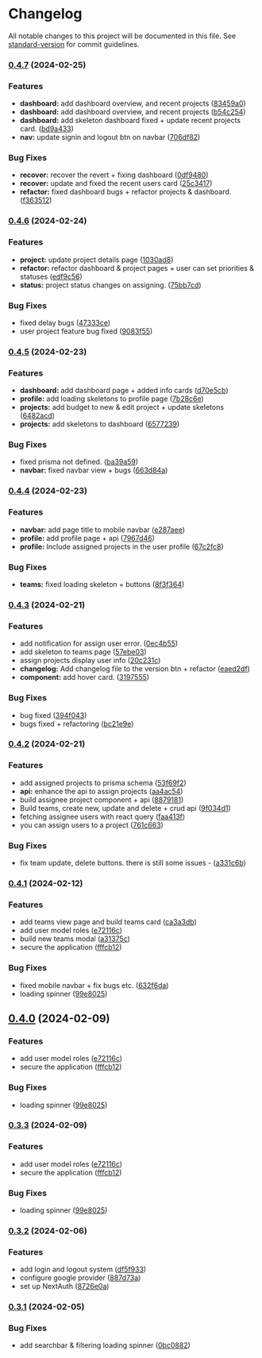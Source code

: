 # Changelog

All notable changes to this project will be documented in this file. See [standard-version](https://github.com/conventional-changelog/standard-version) for commit guidelines.

### [0.4.7](https://github.com/dragon-devs/project-manager/compare/v0.4.6...v0.4.7) (2024-02-25)


### Features

* **dashboard:** add dashboard overview, and recent projects ([83459a0](https://github.com/dragon-devs/project-manager/commit/83459a08289e11ca0370ac24b5d4dcf038e9932c))
* **dashboard:** add dashboard overview, and recent projects ([b54c254](https://github.com/dragon-devs/project-manager/commit/b54c2541f22de5b7db5c7203140fa4cdcf7aec78))
* **dashboard:** add skeleton dashboard fixed + update recent projects card. ([bd9a433](https://github.com/dragon-devs/project-manager/commit/bd9a43357c1d2b59a4d93c7dc56f334399ab9901))
* **nav:** update signin and logout btn on navbar ([706df82](https://github.com/dragon-devs/project-manager/commit/706df8205337ea056e7713664b80fd62bc8e5e50))


### Bug Fixes

* **recover:** recover the revert + fixing dashboard ([0df9480](https://github.com/dragon-devs/project-manager/commit/0df94803de8708dfd6329970e848fe43dddf3a66))
* **recover:** update and fixed the recent users card ([25c3417](https://github.com/dragon-devs/project-manager/commit/25c3417f776766c7b12f09607b556ba691095366))
* **refactor:** fixed dashboard bugs + refactor projects & dashboard. ([f363512](https://github.com/dragon-devs/project-manager/commit/f363512c562872adc7513c6d32350843c8b39789))

### [0.4.6](https://github.com/dragon-devs/project-manager/compare/v0.4.5...v0.4.6) (2024-02-24)


### Features

* **project:** update project details page ([1030ad8](https://github.com/dragon-devs/project-manager/commit/1030ad827c3c43a551fdc9ad7a78fa19e7d6b226))
* **refactor:** refactor dashboard & project pages + user can set priorities & statuses ([edf9c56](https://github.com/dragon-devs/project-manager/commit/edf9c5688c0f691441e4b708db89ff6d001f626a))
* **status:** project status changes on assigning. ([75bb7cd](https://github.com/dragon-devs/project-manager/commit/75bb7cd7ca02e0393409b3a0f3c649b864ad8607))


### Bug Fixes

* fixed delay bugs ([47333ce](https://github.com/dragon-devs/project-manager/commit/47333ce15b7ee0eb0c82ae4ff89e3c9b0e3e05c7))
* user project feature bug fixed ([9083f55](https://github.com/dragon-devs/project-manager/commit/9083f556e52bce8a1f835db8b60c1a5ea98c4464))

### [0.4.5](https://github.com/dragon-devs/project-manager/compare/v0.4.4...v0.4.5) (2024-02-23)


### Features

* **dashboard:** add dashboard page + added info cards ([d70e5cb](https://github.com/dragon-devs/project-manager/commit/d70e5cb11aa4413bcba91d4d1790ef436c65b4b5))
* **profile:** add loading skeletons to profile page ([7b28c6e](https://github.com/dragon-devs/project-manager/commit/7b28c6ea85dc570eee669875008c09185b9e3f5a))
* **projects:** add budget to new & edit project + update skeletons ([6482acd](https://github.com/dragon-devs/project-manager/commit/6482acd0120ed1b287db011320301f687f461697))
* **projects:** add skeletons to dashboard ([6577239](https://github.com/dragon-devs/project-manager/commit/6577239bf9c2c20f4d3aa885975ec5bdee9ea725))


### Bug Fixes

* fixed prisma not defined. ([ba39a59](https://github.com/dragon-devs/project-manager/commit/ba39a59d84df48d524c83a443c6043cb9b98be46))
* **navbar:** fixed navbar view + bugs ([663d84a](https://github.com/dragon-devs/project-manager/commit/663d84a45f432732c7f5458f815204f1c2b8679e))

### [0.4.4](https://github.com/dragon-devs/project-manager/compare/v0.4.3...v0.4.4) (2024-02-23)


### Features

* **navbar:** add page title to mobile navbar ([e287aee](https://github.com/dragon-devs/project-manager/commit/e287aeef8d8e84bf5b85b60919b601fba9dc70b9))
* **profile:** add profile page + api ([7967d46](https://github.com/dragon-devs/project-manager/commit/7967d465c8ba17a3132fcd10fd6df2115a7893d2))
* **profile:** Include assigned projects in the user profile ([67c2fc8](https://github.com/dragon-devs/project-manager/commit/67c2fc868073b156b2ce1f0ab73206b65bd1c78c))


### Bug Fixes

* **teams:** fixed loading skeleton + buttons ([8f3f364](https://github.com/dragon-devs/project-manager/commit/8f3f364b044dc8f9ff99fa8dd4bd1dcd0f1e666d))

### [0.4.3](https://github.com/dragon-devs/project-manager/compare/v0.4.2...v0.4.3) (2024-02-21)


### Features

* add notification for assign user error. ([0ec4b55](https://github.com/dragon-devs/project-manager/commit/0ec4b558306dbcd4554b4db546b7cdf0bc999983))
* add skeleton to teams page ([57ebe03](https://github.com/dragon-devs/project-manager/commit/57ebe03e9ac5dd0127c61069b6db7d3fddece73b))
* assign projects display user info ([20c231c](https://github.com/dragon-devs/project-manager/commit/20c231ce53ba62091d9349356e58a5311a6d1745))
* **changelog:** Add changelog file to the version btn + refactor ([eaed2df](https://github.com/dragon-devs/project-manager/commit/eaed2df61fbc0c3e00a0f02e79401d47ae45b0e0))
* **component:** add hover card. ([3197555](https://github.com/dragon-devs/project-manager/commit/3197555ff1f05212a5c6d007f3077750550b5329))


### Bug Fixes

*  bug fixed ([394f043](https://github.com/dragon-devs/project-manager/commit/394f043d8d586a7d25a2b74f41956d144995c2e6))
* bugs fixed + refactoring ([bc21e9e](https://github.com/dragon-devs/project-manager/commit/bc21e9e8b416180166a947dd9103c5098f445184))

### [0.4.2](https://github.com/dragon-devs/project-manager/compare/v0.4.1...v0.4.2) (2024-02-21)


### Features

* add assigned projects to prisma schema ([53f69f2](https://github.com/dragon-devs/project-manager/commit/53f69f28bf4543c45c496e581718b0ffb7e1114a))
* **api:** enhance the api to assign projects ([aa4ac54](https://github.com/dragon-devs/project-manager/commit/aa4ac54fdfdc096954fcce94ffc8bd45631e1151))
* build assignee project component + api ([8879181](https://github.com/dragon-devs/project-manager/commit/8879181c427f85b40293d8d2304aa034f3ee96dc))
* Build teams, create new, update and delete + crud api ([9f034d1](https://github.com/dragon-devs/project-manager/commit/9f034d17f6ddc8ac50d2b7ea8221871f9b40f4b5))
* fetching assignee users with react query ([faa413f](https://github.com/dragon-devs/project-manager/commit/faa413f5bc3fabff2a7caa2a4f0b46cd45cd3fd8))
* you can assign users to a project ([761c663](https://github.com/dragon-devs/project-manager/commit/761c6637c3e4b24f88236377d042b3951a5b28e9))


### Bug Fixes

* fix team update, delete buttons. there is still some issues - ([a331c6b](https://github.com/dragon-devs/project-manager/commit/a331c6beb24625c01875ba9ebe41c504c23735fc))

### [0.4.1](https://github.com/dragon-devs/project-manager/compare/v0.3.2...v0.4.1) (2024-02-12)


### Features

* add teams view page and build teams card ([ca3a3db](https://github.com/dragon-devs/project-manager/commit/ca3a3db50f180ab3258abf81f9fffeaf227bf180))
* add user model roles ([e72116c](https://github.com/dragon-devs/project-manager/commit/e72116c87d95ab5a7401c5a3e1787564d95ac614))
* build new teams modal ([a31375c](https://github.com/dragon-devs/project-manager/commit/a31375c54c3e247151db07e4a9a3bc58f3abd3f6))
* secure the application ([fffcb12](https://github.com/dragon-devs/project-manager/commit/fffcb128cb38f10dc9ffdbe6a65a339b3492200f))


### Bug Fixes

* fixed mobile navbar + fix bugs etc. ([632f6da](https://github.com/dragon-devs/project-manager/commit/632f6dac44b383bc0675ef1bbbdb8b886aa86bd7))
* loading spinner ([99e8025](https://github.com/dragon-devs/project-manager/commit/99e802523a686b2d7ca19b26580f2f416ba52d70))

## [0.4.0](https://github.com/dragon-devs/project-manager/compare/v0.3.2...v0.4.0) (2024-02-09)


### Features

* add user model roles ([e72116c](https://github.com/dragon-devs/project-manager/commit/e72116c87d95ab5a7401c5a3e1787564d95ac614))
* secure the application ([fffcb12](https://github.com/dragon-devs/project-manager/commit/fffcb128cb38f10dc9ffdbe6a65a339b3492200f))


### Bug Fixes

* loading spinner ([99e8025](https://github.com/dragon-devs/project-manager/commit/99e802523a686b2d7ca19b26580f2f416ba52d70))

### [0.3.3](https://github.com/dragon-devs/project-manager/compare/v0.3.2...v0.3.3) (2024-02-09)


### Features

* add user model roles ([e72116c](https://github.com/dragon-devs/project-manager/commit/e72116c87d95ab5a7401c5a3e1787564d95ac614))
* secure the application ([fffcb12](https://github.com/dragon-devs/project-manager/commit/fffcb128cb38f10dc9ffdbe6a65a339b3492200f))


### Bug Fixes

* loading spinner ([99e8025](https://github.com/dragon-devs/project-manager/commit/99e802523a686b2d7ca19b26580f2f416ba52d70))

### [0.3.2](https://github.com/dragon-devs/project-manager/compare/v0.3.1...v0.3.2) (2024-02-06)


### Features

* add login and logout system ([df5f933](https://github.com/dragon-devs/project-manager/commit/df5f933038446fb022315c0697b30e3513dead9c))
* configure google provider ([887d73a](https://github.com/dragon-devs/project-manager/commit/887d73a35493d0207274d5ac42271335a866ba72))
* set up NextAuth ([8726e0a](https://github.com/dragon-devs/project-manager/commit/8726e0aeeb5b18bebe0d2d83a130eec4d0f9b6fc))

### [0.3.1](https://github.com/dragon-devs/project-manager/compare/v0.3.0...v0.3.1) (2024-02-05)


### Bug Fixes

* add searchbar & filtering loading spinner ([0bc0882](https://github.com/dragon-devs/project-manager/commit/0bc0882459ce6a50505900d362aeca064593eba0))
